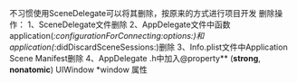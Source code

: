 不习惯使用SceneDelegate可以将其删除，按原来的方式进行项目开发
删除操作：
1、SceneDelegate文件删除
2、AppDelegate文件中函数application(_:configurationForConnecting:options:)和application(_:didDiscardSceneSessions:)删除
3、Info.plist文件中Application Scene Manifest删除
4、AppDelegate .h中加入@property** (**strong**, **nonatomic**) UIWindow *window 属性
